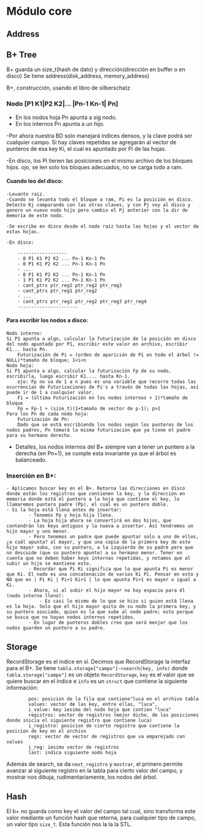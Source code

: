 # Módulo core 

## Address

## B+ Tree 
B+
	guarda un size_t(hash de dato) y dirección(dirección en buffer o en disco)
	Se tiene
		address(disk_address, memory_address)

B+, construcción, usando el libro de silberschatz

### Nodo [P1 K1|P2 K2|... |Pn-1 Kn-1| Pn]

- En los nodos hoja Pn apunta a sig nodo.
- En los internos Pn apunta a un hijo.

-Por ahora nuestra BD solo manejará indices densos, y	la clave podrá ser cualquier campo. Si hay claves repetidas se agregarán al vector de punteros de esa key Ki, el cual es apuntado por Pi de las hojas.

-En disco, los Pi tienen las posiciones en el mismo archivo de los bloques hijos. ojo, se len solo los bloques adecuados, no se carga todo a ram.

#### Cuando leo del disco:
```
-Levanto raiz.
-Cuando se levanta todo el bloque a ram, Pi es la posición en disco.	Detecto Kj comparando con las otras claves, y con Pj voy al disco y genero un nuevo nodo hijo pero cambio el Pj anterior con la dir de memoria de este nodo.

-Se escribe en disco desde el nodo raíz hasta las hojas y el vector de estas hojas.

-En disco:

	------------------
	- 0 P1 K1 P2 K2 ... Pn-1 Kn-1 Pn
	- 0 P1 K1 P2 K2 ... Pn-1 Kn-1 Pn
	- ...
	- 0 P1 K1 P2 K2 ... Pn-1 Kn-1 Pn
	- 1 P1 K1 P2 K2 ... Pn-1 Kn-1 Pn
	- cant_ptrs ptr_reg1 ptr_reg2 ptr_reg3
	- cant_ptrs ptr_reg1 ptr_reg2 
	- ...
	- cant_ptrs ptr_reg1 ptr_reg2 ptr_reg3 ptr_reg4
	----------------------
```
#### Para escribir los nodos a disco:
	Nodo interno:
	Si P1 apunta a algo, calcular la futurización de la posición en disco del nodo apuntado por P1, escribir este valor en archivo, escribir K1... hasta Pn.
		Futurización de Pi = (orden de aparición de Pi en todo el árbol != NULL)*tamaño de bloque; 1<i<n
	Nodo hoja:
	Si P1 apunta a algo, calcular la futurización Fp de su nodo, escribirla, luego escribir K1.... hasta Kn-1.
		ojo: Fp no va de 1 a n pues es una variable que recorre todas las ocurrencias de Futurizaciones de Pi's a través de todas las hojas, así puede ir de 1 a cualquier valor.
		F1 = (última Futurización en los nodos internos + 1)*tamaño de bloque
		Fp = Fp-1 + (size_t)(1+tamaño de vector de p-1); p>1
	Para los Pn de cada nodo hoja:
		Futurización de Pn:
		Dado que se está escribiendo los nodos según los punteros de los nodos padres, Pn tomará la misma futurización que ya tiene el padre para su hermano derecho.

- Detalles, los nodos internos del B+ siempre van a tener un puntero a la derecha (en Pn+1), se cumple esta invariante ya que el árbol es balanceado.

### Inserción en B+:
```
- Aplicamos buscar key en el B+. Retorna las direcciones en disco donde están los registros que contienen la key, y la dirección en memoria donde está el puntero a la hoja que contiene el key, lo llamaremos puntero padre (Pp), el cual es un puntero doble.
- Si la hoja está llena antes de insertar:
		- Tenemos Pp y hoja hija llena.
		- La hoja hija ahora se convertirá en dos hijos, que contendrán los keys antiguos y la nueva a insertar. Así tendremos un hijo mayor y uno menor.
		- Pero tenemos un padre que puede apuntar solo a uno de ellos, ¿a cuál apunta? al mayor, y que una copia de la primera key de este hijo mayor suba, con su puntero, a la izquierda de su padre pero que no descuide (que su puntero apunte) a su hermano menor. Tener en cuenta que no deben haber keys internas repetidas, y notamos que al subir un hijo se mantiene esto.
		- Recordar que Pi Ki significa que lo que apunta Pi es menor que Ki. El nodo es una concatenación de varios Ki Pi. Pensar en esto y NO que en | Pi Ki | Pi+1 Ki+1 | lo que apunta Pi+1 es mayor o igual a Ki.
		- Ahora, si al subir el hijo mayor no hay espacio para él (nodo interno lleno):
			- Es casi lo mismo de lo que se hizo si quien está llena es la hoja. Solo que el hijo mayor quita de su nodo la primera key, y su puntero asociado, quien es la que sube al nodo padre; esto porque se busca que no hayan nodos internos repetidos.
		- En lugar de punteros dobles creo que será menjor que los nodos guarden un puntero a su padre.
```

## Storage 
RecordStorage es el índice en sí.
Decimos que RecordStorage la interfaz para el B+.
Se tiene ```tabla.storage["campo"]->search(key, info)``` donde ```tabla.storage["campo"]``` es un objeto ```RecordStorage```, ```key``` es el valor que se quiere buscar en el índice e ```info``` es un ```struct``` que contiene la siguiente información:
```
	    pos: posicion de la fila que contiene"luca en el archivo tabla
	    values: vector de las key, entre ellas, "luca",
	    i_value: key iesima del nodo hoja que contien "luca"
	    registros: vector de registros (mejor dicho, de las posiciones donde inicia el siguiente registro que contiene luca)
	    i_registro: posicion de cierto registro que contiene la posicion de key en el archivo
	    regs: vector de vector de registros que va emparejado con values
	    i_reg: iesimo vector de registros
	    last: indica siguiente nodo hoja
```
Además de search, se da ```next_registro``` y ```mostrar```, el primero permite avanzar al siguiente registro en la tabla para cierto valor del campo, y mostrar nos dibuja, rudimentariamente, los nodos del árbol.

## Hash
El b+ no guarda como key el valor del campo tal cual, sino transforma este valor mediante un función hash que retorna, para cualquier tipo de campo, un valor tipo ```size_t```. Esta función nos la la la STL.

